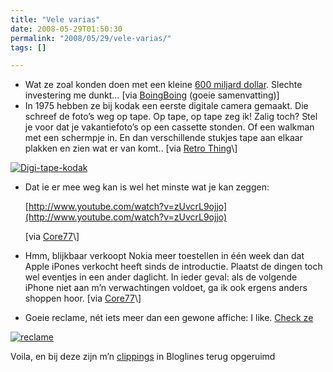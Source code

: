 ```yaml
---
title: "Vele varias"
date: 2008-05-29T01:50:30
permalink: "2008/05/29/vele-varias/"
tags: []

---
```

* Wat ze zoal konden doen met een kleine [600 miljard dollar](http://www.antipope.org/charlie/blog-static/2008/05/alternative_boondoggles.html "http://www.antipope.org/charlie/blog-static/2008/05/alternative_boondoggles.html"). Slechte investering me dunkt… \[via [BoingBoing](http://feeds.feedburner.com/~r/boingboing/iBag/~3/299053248/we-could-have-coloni.html "http://feeds.feedburner.com/~r/boingboing/iBag/~3/299053248/we-could-have-coloni.html") (goeie samenvatting)\]
* In 1975 hebben ze bij kodak een eerste digitale camera gemaakt. Die schreef de foto’s weg op tape. Op tape, op tape zeg ik! Zalig toch? Stel je voor dat je vakantiefoto’s op een cassette stonden. Of een walkman met een schermpje in. En dan verschillende stukjes tape aan elkaar plakken en zien wat er van komt.. \[via [Retro Thing](http://www.retrothing.com/2008/05/kodaks-first-di.html "http://www.retrothing.com/2008/05/kodaks-first-di.html")\]

[![](@images/posts/2008/05/firstkodak-300x275.jpg "Digi-tape-kodak")](@images/posts/2008/05/firstkodak.jpg)

* Dat ie er mee weg kan is wel het minste wat je kan zeggen:

    [http://www.youtube.com/watch?v=zUvcrL9ojjo](http://www.youtube.com/watch?v=zUvcrL9ojjo)

    \[via [Core77](http://www.youtube.com/watch?v=zUvcrL9ojjo&eurl=http://www.bloglines.com/myblogs_display?folder=28199978 "http://www.youtube.com/watch?v=zUvcrL9ojjo&eurl=http://www.bloglines.com/myblogs_display?folder=28199978")\]

* Hmm, blijkbaar verkoopt Nokia meer toestellen in één week dan dat Apple iPones verkocht heeft sinds de introductie. Plaatst de dingen toch wel eventjes in een ander daglicht. In ieder geval: als de volgende iPhone niet aan m’n verwachtingen voldoet, ga ik ook ergens anders shoppen hoor. \[via [Core77](http://www.core77.com/blog/object_culture/new_iphone_is_near_but_nokias_still_the_big_dog_9942.asp "http://www.core77.com/blog/object_culture/new_iphone_is_near_but_nokias_still_the_big_dog_9942.asp")\]
* Goeie reclame, nét iets meer dan een gewone affiche: I like. [Check ze](http://www.moillusions.com/2008/05/deceiving-billboard-ads-part-ii.html "http://www.moillusions.com/2008/05/deceiving-billboard-ads-part-ii.html")

[![](@images/posts/2008/05/abillboard13-300x200.jpg "reclame")](@images/posts/2008/05/abillboard13.jpg)

Voila, en bij deze zijn m’n [clippings](http://www.bloglines.com/help/faq#saveditems "http://www.bloglines.com/help/faq#saveditems") in Bloglines terug opgeruimd
